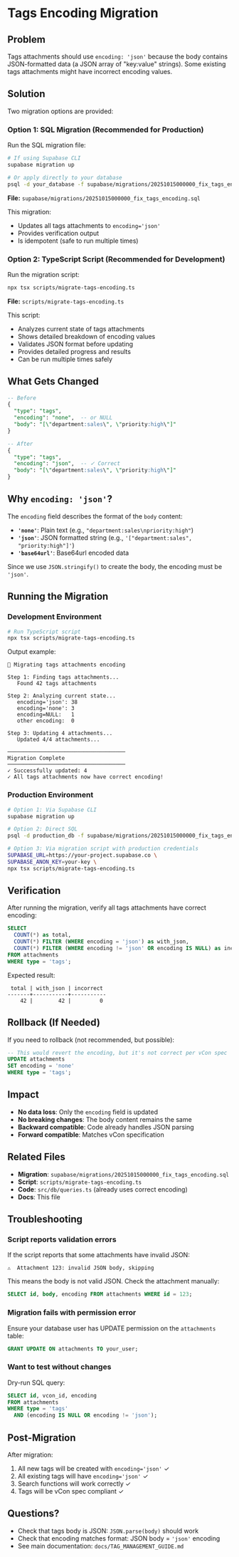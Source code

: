 # Tags Encoding Migration

## Problem

Tags attachments should use `encoding: 'json'` because the body contains JSON-formatted data (a JSON array of "key:value" strings). Some existing tags attachments might have incorrect encoding values.

## Solution

Two migration options are provided:

### Option 1: SQL Migration (Recommended for Production)

Run the SQL migration file:

```bash
# If using Supabase CLI
supabase migration up

# Or apply directly to your database
psql -d your_database -f supabase/migrations/20251015000000_fix_tags_encoding.sql
```

**File:** `supabase/migrations/20251015000000_fix_tags_encoding.sql`

This migration:
- Updates all tags attachments to `encoding='json'`
- Provides verification output
- Is idempotent (safe to run multiple times)

### Option 2: TypeScript Script (Recommended for Development)

Run the migration script:

```bash
npx tsx scripts/migrate-tags-encoding.ts
```

**File:** `scripts/migrate-tags-encoding.ts`

This script:
- Analyzes current state of tags attachments
- Shows detailed breakdown of encoding values
- Validates JSON format before updating
- Provides detailed progress and results
- Can be run multiple times safely

## What Gets Changed

```sql
-- Before
{
  "type": "tags",
  "encoding": "none",  -- or NULL
  "body": "[\"department:sales\", \"priority:high\"]"
}

-- After
{
  "type": "tags",
  "encoding": "json",  -- ✓ Correct
  "body": "[\"department:sales\", \"priority:high\"]"
}
```

## Why `encoding: 'json'`?

The `encoding` field describes the format of the `body` content:

- **`'none'`**: Plain text (e.g., `"department:sales\npriority:high"`)
- **`'json'`**: JSON formatted string (e.g., `'["department:sales", "priority:high"]'`)
- **`'base64url'`**: Base64url encoded data

Since we use `JSON.stringify()` to create the body, the encoding must be `'json'`.

## Running the Migration

### Development Environment

```bash
# Run TypeScript script
npx tsx scripts/migrate-tags-encoding.ts
```

Output example:
```
🔧 Migrating tags attachments encoding

Step 1: Finding tags attachments...
   Found 42 tags attachments

Step 2: Analyzing current state...
   encoding='json': 38
   encoding='none': 3
   encoding=NULL:   1
   other encoding:  0

Step 3: Updating 4 attachments...
   Updated 4/4 attachments...

─────────────────────────────────────
Migration Complete
─────────────────────────────────────
✓ Successfully updated: 4
✓ All tags attachments now have correct encoding!
```

### Production Environment

```bash
# Option 1: Via Supabase CLI
supabase migration up

# Option 2: Direct SQL
psql -d production_db -f supabase/migrations/20251015000000_fix_tags_encoding.sql

# Option 3: Via migration script with production credentials
SUPABASE_URL=https://your-project.supabase.co \
SUPABASE_ANON_KEY=your-key \
npx tsx scripts/migrate-tags-encoding.ts
```

## Verification

After running the migration, verify all tags attachments have correct encoding:

```sql
SELECT 
  COUNT(*) as total,
  COUNT(*) FILTER (WHERE encoding = 'json') as with_json,
  COUNT(*) FILTER (WHERE encoding != 'json' OR encoding IS NULL) as incorrect
FROM attachments
WHERE type = 'tags';
```

Expected result:
```
 total | with_json | incorrect
-------+-----------+-----------
    42 |        42 |         0
```

## Rollback (If Needed)

If you need to rollback (not recommended, but possible):

```sql
-- This would revert the encoding, but it's not correct per vCon spec
UPDATE attachments
SET encoding = 'none'
WHERE type = 'tags';
```

## Impact

- **No data loss**: Only the `encoding` field is updated
- **No breaking changes**: The body content remains the same
- **Backward compatible**: Code already handles JSON parsing
- **Forward compatible**: Matches vCon specification

## Related Files

- **Migration**: `supabase/migrations/20251015000000_fix_tags_encoding.sql`
- **Script**: `scripts/migrate-tags-encoding.ts`
- **Code**: `src/db/queries.ts` (already uses correct encoding)
- **Docs**: This file

## Troubleshooting

### Script reports validation errors

If the script reports that some attachments have invalid JSON:
```
⚠️  Attachment 123: invalid JSON body, skipping
```

This means the body is not valid JSON. Check the attachment manually:
```sql
SELECT id, body, encoding FROM attachments WHERE id = 123;
```

### Migration fails with permission error

Ensure your database user has UPDATE permission on the `attachments` table:
```sql
GRANT UPDATE ON attachments TO your_user;
```

### Want to test without changes

Dry-run SQL query:
```sql
SELECT id, vcon_id, encoding
FROM attachments
WHERE type = 'tags'
  AND (encoding IS NULL OR encoding != 'json');
```

## Post-Migration

After migration:
1. All new tags will be created with `encoding='json'` ✓
2. All existing tags will have `encoding='json'` ✓
3. Search functions will work correctly ✓
4. Tags will be vCon spec compliant ✓

## Questions?

- Check that tags body is JSON: `JSON.parse(body)` should work
- Check that encoding matches format: JSON body = `'json'` encoding
- See main documentation: `docs/TAG_MANAGEMENT_GUIDE.md`

